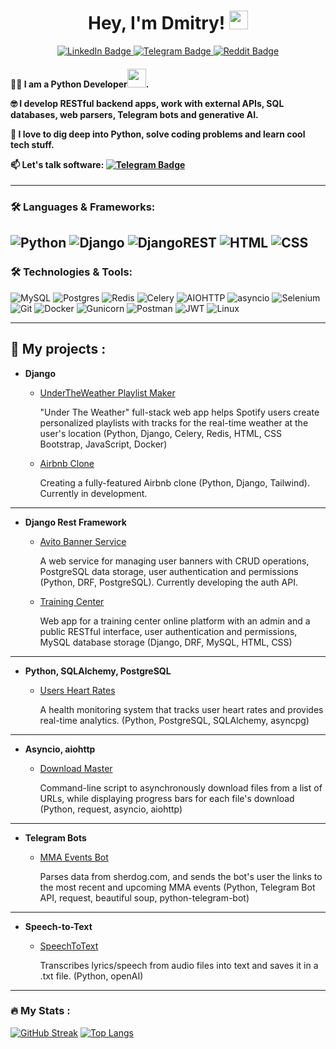 <div id="greetings" align="center">
<h1>
  Hey, I'm Dmitry! 
  <img src="https://media.giphy.com/media/hvRJCLFzcasrR4ia7z/giphy.gif" width="30px"/>
</h1>
</div>
<div id="badges" align="center">
  <a href="https://www.linkedin.com/in/dmitry-alekseev-py/">
  <img src="https://img.shields.io/badge/LinkedIn-blue?style=for-the-badge&logo=linkedin&logoColor=white" alt="LinkedIn Badge"/>
  </a>
  <a href="https://t.me/admitry27/">
  <img src="https://img.shields.io/badge/Telegram-blue?style=for-the-badge&logo=telegram&logoColor=white" alt="Telegram Badge"/>
  </a>
  <a href="https://www.reddit.com/user/DimaChengdu/">
  <img src="https://img.shields.io/badge/Reddit-red?style=for-the-badge&logo=reddit&logoColor=white" alt="Reddit Badge"/>
  </a>
</div>
<div id="profile views" align="center">
<img src="https://komarev.com/ghpvc/?username=Baobear520&style=flat-square&color=blue" alt=""/>
</div>
<h4>
  
 :man_technologist: I am a Python Developer<img src="https://media.giphy.com/media/WUlplcMpOCEmTGBtBW/giphy.gif" width="30">.

 :nerd_face: I develop RESTful backend apps, work with external APIs, SQL databases, web parsers, Telegram bots and generative AI.
  
 :telescope: I love to dig deep into Python, solve coding problems and learn cool tech stuff.
  
 :mailbox: Let's talk software: [![Telegram Badge](https://img.shields.io/badge/-admitry27-blue?style=flat&logo=Telegram&logoColor=white)](https://t.me/admitry27/)

</h4>

---

### :hammer_and_wrench: Languages & Frameworks:

![Python](https://img.shields.io/badge/Python-316192?style=for-the-badge&logo=python&logoColor=yellow)
![[Django](https://skillicons.dev/icons?i=django)](https://img.shields.io/badge/Django-092E20?style=for-the-badge&logo=django&logoColor=green)
![DjangoREST](https://img.shields.io/badge/DJANGO-REST-ff1709?style=for-the-badge&logo=django&logoColor=white&color=ff1709&labelColor=gray)
![[HTML](https://skillicons.dev/icons?i=html)](https://img.shields.io/badge/HTML5-E34F26?style=for-the-badge&logo=html5&logoColor=white)
![CSS](https://img.shields.io/badge/css-%231572B6.svg?style=for-the-badge&logo=css3&logoColor=white)
---
### :hammer_and_wrench: Technologies & Tools:


![MySQL](https://img.shields.io/badge/mysql-4479A1.svg?style=for-the-badge&logo=mysql&logoColor=white)
![Postgres](https://img.shields.io/badge/postgres-%23316192.svg?style=for-the-badge&logo=postgresql&logoColor=white)
![Redis](https://img.shields.io/badge/redis-%23DD0031.svg?style=for-the-badge&logo=redis&logoColor=white)
![Celery](https://img.shields.io/badge/celery-%23a9cc54.svg?style=for-the-badge&logo=celery&logoColor=ddf4a4)
![AIOHTTP](https://img.shields.io/badge/aiohttp-%232C5bb4.svg?style=for-the-badge&logo=aiohttp&logoColor=white)
![asyncio](https://img.shields.io/badge/asyncio-%232C5bb4.svg?style=for-the-badge&logo=asyncio&logoColor=white)
![Selenium](https://img.shields.io/badge/-selenium-%43B02A?style=for-the-badge&logo=selenium&logoColor=white)
![Git](https://img.shields.io/badge/git-%23F05033.svg?style=for-the-badge&logo=git&logoColor=white)
![Docker](https://img.shields.io/badge/Docker-316192?style=for-the-badge&logo=docker&logoColor=white)
![Gunicorn](https://img.shields.io/badge/gunicorn-%298729.svg?style=for-the-badge&logo=gunicorn&logoColor=white)
![Postman](https://img.shields.io/badge/Postman-FF6C37?style=for-the-badge&logo=postman&logoColor=white)
![JWT](https://img.shields.io/badge/JWT-black?style=for-the-badge&logo=JSON%20web%20tokens)
![Linux](https://img.shields.io/badge/Linux-FCC624?style=for-the-badge&logo=linux&logoColor=black)

---
:briefcase: My projects :
---

- **Django**
  - [UnderTheWeather Playlist Maker](https://github.com/Baobear520/UnderTheWeatherPlaylistMaker)

    "Under The Weather" full-stack web app helps Spotify users create personalized playlists with tracks for the real-time weather at the user's location (Python, Django, Celery, Redis, HTML, CSS Bootstrap, JavaScript, Docker)
  - [Airbnb Clone](https://github.com/Baobear520/Airbnb-clone)
  
    Creating a fully-featured Airbnb clone (Python, Django, Tailwind).
    Currently in development.

---

- **Django Rest Framework**
  - [Avito Banner Service](https://github.com/Baobear520/Avito-backend-trainee-assignment-2024)

    A web service for managing user banners with CRUD operations, PostgreSQL data storage, user authentication and permissions (Python, DRF, PostgreSQL).
    Currently developing the auth API.
  - [Training Center](https://github.com/Baobear520/TrainingCenter)

    Web app for a training center online platform with an admin and a public RESTful interface, user authentication and permissions, MySQL database storage (Django, DRF, MySQL, HTML, CSS)

---

- **Python, SQLAlchemy, PostgreSQL**
  - [Users Heart Rates](https://github.com/Baobear520/Users_heart_rates)
    
    A health monitoring system that tracks user heart rates and provides real-time analytics. 
(Python, PostgreSQL, SQLAlchemy, asyncpg)

---

- **Asyncio, aiohttp**
  - [Download Master](https://github.com/Baobear520/DownloadMaster)

    Command-line script to asynchronously download files from a list of URLs, while displaying progress bars for each file's download (Python, request, asyncio, aiohttp)
    
---

- **Telegram Bots**
  - [MMA Events Bot](https://github.com/Baobear520/mma_events_bot)

    Parses data from sherdog.com, and sends the bot's user the links to the most recent and upcoming MMA events (Python, Telegram Bot API, request, beautiful soup, python-telegram-bot)

---

- **Speech-to-Text**
  - [SpeechToText](https://github.com/Baobear520/SpeechToText)
 
    Transcribes lyrics/speech from audio files into text and saves it in a .txt file. (Python, openAI)
    
---
### :fire: My Stats :
[![GitHub Streak](https://streak-stats.demolab.com?user=baobear520&theme=transparent&hide_border=true&mode=weekly&fire=FF2222&dates=2C68F6&currStreakLabel=2C68F6&currStreakNum=2C68F6)](https://git.io/streak-stats)
[![Top Langs](https://github-readme-stats.vercel.app/api/top-langs/?username=baobear520&layout=compact)](https://github.com/anuraghazra/github-readme-stats)
